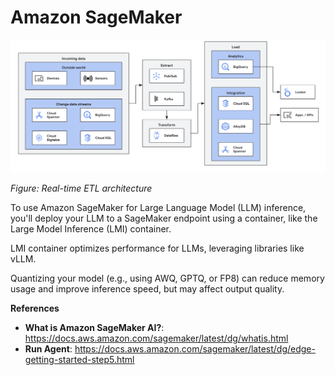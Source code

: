 # Amazon SageMaker

![alt text](https://github.com/jylhakos/Data-Analysis-and-Visualizations/blob/main/Google%20Cloud%20Dataflow/real_time_ETL%20.png?raw=true)

*Figure: Real-time ETL architecture*

To use Amazon SageMaker for Large Language Model (LLM) inference, you'll deploy your LLM to a SageMaker endpoint using a container, like the Large Model Inference (LMI) container. 

LMI container optimizes performance for LLMs, leveraging libraries like vLLM.

Quantizing your model (e.g., using AWQ, GPTQ, or FP8) can reduce memory usage and improve inference speed, but may affect output quality.

**References**

- **What is Amazon SageMaker AI?**: https://docs.aws.amazon.com/sagemaker/latest/dg/whatis.html
- **Run Agent**: https://docs.aws.amazon.com/sagemaker/latest/dg/edge-getting-started-step5.html

